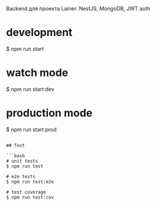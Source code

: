 Backend для проекта Lainer. NestJS, MongoDB, JWT auth

# development

$ npm run start

# watch mode

$ npm run start:dev

# production mode

$ npm run start:prod

````

## Test

```bash
# unit tests
$ npm run test

# e2e tests
$ npm run test:e2e

# test coverage
$ npm run test:cov
````

